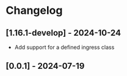 # Changelog

## [1.16.1-develop] - 2024-10-24
- Add support for a defined ingress class

## [0.0.1] - 2024-07-19
